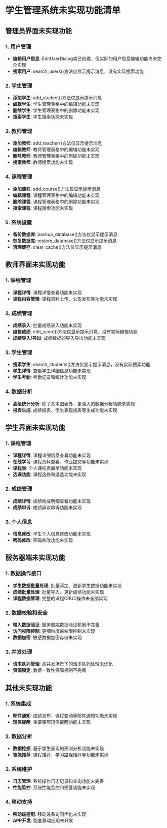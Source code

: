 # 学生管理系统未实现功能清单

## 管理员界面未实现功能

### 1. 用户管理
- **编辑用户信息**: EditUserDialog类已创建，但实际的用户信息编辑功能尚未完全实现
- **搜索用户**: search_users()方法仅显示提示消息，没有实际搜索功能

### 2. 学生管理
- **添加学生**: add_student()方法仅显示提示消息
- **编辑学生**: 学生管理表格中的编辑功能未实现
- **删除学生**: 学生管理表格中的删除功能未实现
- **搜索学生**: 学生搜索功能未实现

### 3. 教师管理
- **添加教师**: add_teacher()方法仅显示提示消息
- **编辑教师**: 教师管理表格中的编辑功能未实现
- **删除教师**: 教师管理表格中的删除功能未实现
- **搜索教师**: 教师搜索功能未实现

### 4. 课程管理
- **添加课程**: add_course()方法仅显示提示消息
- **编辑课程**: 课程管理表格中的编辑功能未实现
- **删除课程**: 课程管理表格中的删除功能未实现
- **搜索课程**: 课程搜索功能未实现

### 5. 系统设置
- **备份数据库**: backup_database()方法仅显示提示消息
- **恢复数据库**: restore_database()方法仅显示提示消息
- **清理缓存**: clear_cache()方法仅显示提示消息

## 教师界面未实现功能

### 1. 课程管理
- **课程详情**: 课程详情查看功能未实现
- **课程内容管理**: 课程资料上传、公告发布等功能未实现

### 2. 成绩管理
- **成绩录入**: 批量成绩录入功能未实现
- **编辑成绩**: edit_score()方法仅显示提示消息，没有实际编辑功能
- **成绩导入/导出**: 成绩数据的导入导出功能未实现

### 3. 学生管理
- **搜索学生**: search_students()方法仅显示提示消息，没有实际搜索功能
- **学生详情**: 查看学生详细信息功能未实现
- **学生考勤**: 考勤记录和统计功能未实现

### 4. 数据分析
- **高级统计分析**: 除了基本图表外，更深入的数据分析功能未实现
- **报表生成**: 成绩报表、学生表现报表等生成功能未实现

## 学生界面未实现功能

### 1. 课程管理
- **课程详情**: 课程详细信息查看功能未实现
- **在线学习**: 课程资料查看、作业提交等功能未实现
- **课程表**: 个人课程表展示功能未实现
- **选课功能**: 课程选修和退选功能未实现

### 2. 成绩管理
- **成绩详情**: 成绩构成明细查看功能未实现
- **成绩申诉**: 成绩异议申诉功能未实现

### 3. 个人信息
- **信息修改**: 学生个人信息修改功能未实现
- **密码修改**: 密码修改功能未实现

## 服务器端未实现功能

### 1. 数据操作接口
- **学生数据批量处理**: 批量添加、更新学生数据功能未实现
- **成绩批量处理**: 批量导入、更新成绩功能未实现
- **课程数据管理**: 完整的课程CRUD操作未全部实现

### 2. 数据校验和安全
- **输入数据验证**: 服务器端数据验证机制不完善
- **访问权限控制**: 更细粒度的权限控制未实现
- **数据加密**: 敏感数据加密存储未实现

### 3. 并发处理
- **请求队列管理**: 高并发场景下的请求队列处理未优化
- **资源锁定**: 数据一致性保障机制不完善

## 其他未实现功能

### 1. 系统集成
- **邮件通知**: 成绩发布、课程变动等邮件通知功能未实现
- **短信提醒**: 重要事项短信提醒功能未实现

### 2. 数据分析
- **数据挖掘**: 基于学生表现的预测分析功能未实现
- **智能推荐**: 课程推荐、学习路径推荐等功能未实现

### 3. 系统维护
- **日志管理**: 系统操作日志记录和查询功能未完善
- **性能监控**: 系统性能监控和预警功能未实现

### 4. 移动支持
- **移动端适配**: 移动设备访问优化未实现
- **APP开发**: 配套移动应用未开发